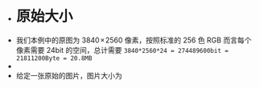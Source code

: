 - # 原始大小
- 我们本例中的原图为 3840 × 2560 像素，按照标准的 256 色 RGB 而言每个像素需要 24bit 的空间，总计需要 `3840*2560*24 = 274489600bit = 21811200Byte = 20.8MB`
-
- 给定一张原始的图片，图片大小为